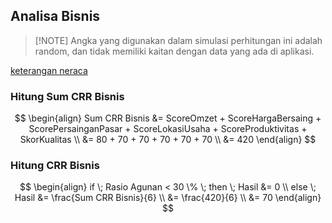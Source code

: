 ## Analisa Bisnis

> [!NOTE] Angka yang digunakan dalam simulasi perhitungan ini adalah random, dan tidak memiliki kaitan dengan data yang ada di aplikasi.

[keterangan neraca](https://docs.google.com/spreadsheets/d/1GVi1LWD_Agzt1jity-GR054ZJ96Z-wJYgSQC2RztsY0/edit#gid=1262776249 ':include :type=iframe width=100% height=800px')

### Hitung Sum CRR Bisnis
$$
\begin{align}
Sum CRR Bisnis &= ScoreOmzet + ScoreHargaBersaing + ScorePersainganPasar + ScoreLokasiUsaha + ScoreProduktivitas + SkorKualitas \\
&= 80 + 70 + 70 + 70 + 70 + 70 \\
&= 420
\end{align}
$$

### Hitung CRR Bisnis
$$
\begin{align}
if \; Rasio Agunan < 30 \% \; then \; Hasil &= 0 \\
else \;  Hasil &= \frac{Sum CRR Bisnis}{6} \\
&= \frac{420}{6} \\
&= 70
\end{align}
$$